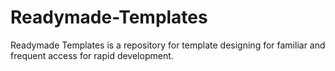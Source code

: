 # Readymade-Templates
Readymade Templates is a repository for template designing for familiar and frequent access for rapid development.
